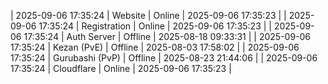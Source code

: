 | 2025-09-06 17:35:24 | Website | Online | 2025-09-06 17:35:23 |
| 2025-09-06 17:35:24 | Registration | Online | 2025-09-06 17:35:23 |
| 2025-09-06 17:35:24 | Auth Server | Offline | 2025-08-18 09:33:31 |
| 2025-09-06 17:35:24 | Kezan (PvE) | Offline | 2025-08-03 17:58:02 |
| 2025-09-06 17:35:24 | Gurubashi (PvP) | Offline | 2025-08-23 21:44:06 |
| 2025-09-06 17:35:24 | Cloudflare | Online | 2025-09-06 17:35:23 |

